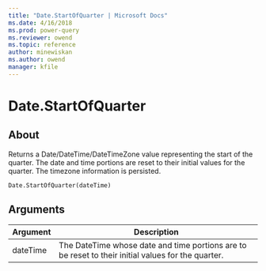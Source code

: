 ```yaml
---
title: "Date.StartOfQuarter | Microsoft Docs"
ms.date: 4/16/2018
ms.prod: power-query
ms.reviewer: owend
ms.topic: reference
author: minewiskan
ms.author: owend
manager: kfile
---
```

# Date.StartOfQuarter

  
## About  
Returns a Date/DateTime/DateTimeZone value representing the start of the quarter. The date and time portions are reset to their initial values for the quarter. The timezone information is persisted.  
  
```  
Date.StartOfQuarter(dateTime)  
```  
  
## <a name="__goback"></a>Arguments  
  
|Argument|Description|  
|------------|---------------|  
|dateTime|The DateTime whose date and time portions are to be reset to their initial values for the quarter.|  
  
